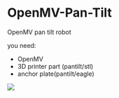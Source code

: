 # OpenMV-Pan-Tilt
OpenMV pan tilt robot

you need:

- OpenMV
- 3D printer part (pantilt/stl)
- anchor plate(pantilt/eagle)

![](./pan-tilt/img/1.png)
